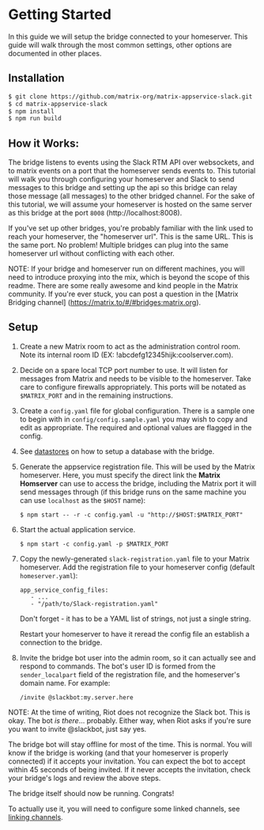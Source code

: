 # Getting Started

In this guide we will setup the bridge connected to your homeserver. This guide
will walk through the most common settings, other options are documented in
other places.

## Installation

```sh
$ git clone https://github.com/matrix-org/matrix-appservice-slack.git
$ cd matrix-appservice-slack
$ npm install
$ npm run build
```

## How it Works:

The bridge listens to events using the Slack RTM API over websockets, and to
matrix events on a port that the homeserver sends events to. This tutorial will
walk you through configuring your homeserver and Slack to send messages to this
bridge and setting up the api so this bridge can relay those message (all
messages) to the other bridged channel. For the sake of this tutorial, we will
assume your homeserver is hosted on the same server as this bridge at the port
`8008` (http://localhost:8008).

If you've set up other bridges, you're probably familiar with the link used
to reach your homeserver, the "homeserver url". This is the same URL. This
is the same port. No problem! Multiple bridges can plug into the same
homeserver url without conflicting with each other.

NOTE: If your bridge and homeserver run on different machines, you will need
to introduce proxying into the mix, which is beyond the scope of this readme.
There are some really awesome and kind people in the Matrix community. If you're
ever stuck, you can post a question in the [Matrix Bridging channel]
(https://matrix.to/#/#bridges:matrix.org).


## Setup

1. Create a new Matrix room to act as the administration control room. Note its
   internal room ID (EX: !abcdefg12345hijk:coolserver.com).

2. Decide on a spare local TCP port number to use. It will listen for messages
   from Matrix and needs to be visible to the homeserver. Take care to configure
   firewalls appropriately. This ports will be notated as `$MATRIX_PORT` and in
   the remaining instructions.

3. Create a `config.yaml` file for global configuration. There is a sample
   one to begin with in `config/config.sample.yaml` you may wish to copy and
   edit as appropriate. The required and optional values are flagged in the config.

4. See [datastores](docs/datastores.md) on how to setup a database with the bridge.

5. Generate the appservice registration file. This will be used by the
   Matrix homeserver. Here, you must specify the direct link the
   **Matrix Homserver** can use to access the bridge, including the Matrix
   port it will send messages through (if this bridge runs on the same
   machine you can use `localhost` as the `$HOST` name):
   
   ```
   $ npm start -- -r -c config.yaml -u "http://$HOST:$MATRIX_PORT"
   ```

6. Start the actual application service.

   ```
   $ npm start -c config.yaml -p $MATRIX_PORT
   ```

7. Copy the newly-generated `slack-registration.yaml` file to your Matrix
   homeserver. Add the registration file to your homeserver config (default
   `homeserver.yaml`):

   ```
   app_service_config_files:
      - ...
      - "/path/to/Slack-registration.yaml"
   ```

   Don't forget - it has to be a YAML list of strings, not just a single string.

   Restart your homeserver to have it reread the config file an establish a
   connection to the bridge.

8. Invite the bridge bot user into the admin room, so it can actually see and
   respond to commands. The bot's user ID is formed from the `sender_localpart`
   field of the registration file, and the homeserver's domain name. For example:

   ```
   /invite @slackbot:my.server.here
   ```

NOTE: At the time of writing, Riot does not recognize the Slack bot. This is
okay. The bot *is there*... probably. Either way, when Riot asks if you're
sure you want to invite @slackbot, just say yes.

The bridge bot will stay offline for most of the time. This is normal. You
will know if the bridge is working (and that your homeserver is properly
connected) if it accepts your invitation. You can expect the bot to accept
within 45 seconds of being invited. If it never accepts the invitation,
check your bridge's logs and review the above steps.

The bridge itself should now be running. Congrats!

To actually use it, you will need to configure some linked channels, see
[linking channels](link_channels.md).

